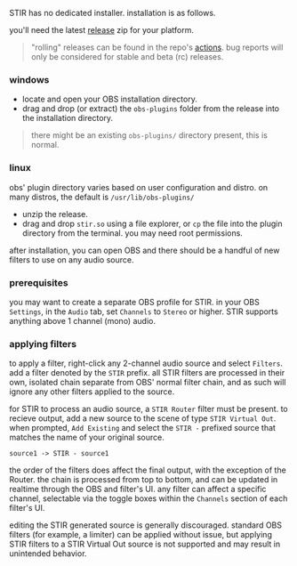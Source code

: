 STIR has no dedicated installer. installation is as follows.

you'll need the latest [release](https://github.com/minteeaa/stir/releases) zip for your platform.
> "rolling" releases can be found in the repo's [actions](https://github.com/minteeaa/stir/actions). bug reports will only be considered for stable and beta (rc) releases.

### windows
* locate and open your OBS installation directory.
* drag and drop (or extract) the `obs-plugins` folder from the release into the installation directory.
> there might be an existing `obs-plugins/` directory present, this is normal.

### linux
obs' plugin directory varies based on user configuration and distro. on many distros, the default is `/usr/lib/obs-plugins/`
* unzip the release.
* drag and drop `stir.so` using a file explorer, or `cp` the file into the plugin directory from the terminal. you may need root permissions.

after installation, you can open OBS and there should be a handful of new filters to use on any audio source.

### prerequisites

you may want to create a separate OBS profile for STIR. in your OBS `Settings`, in the `Audio` tab, set `Channels` to `Stereo` or higher. STIR supports anything above 1 channel (mono) audio.

### applying filters

to apply a filter, right-click any 2-channel audio source and select `Filters`. add a filter denoted by the `STIR` prefix. all STIR filters are processed in their own, isolated chain separate from OBS' normal filter chain, and as such will ignore any other filters applied to the source. 

for STIR to process an audio source, a `STIR Router` filter must be present. to recieve output, add a new source to the scene of type `STIR Virtual Out`. when prompted, `Add Existing` and select the `STIR -` prefixed source that matches the name of your original source.

```
source1 -> STIR - source1
```

the order of the filters does affect the final output, with the exception of the Router. the chain is processed from top to bottom, and can be updated in realtime through the OBS and filter's UI. any filter can affect a specific channel, selectable via the toggle boxes within the `Channels` section of each filter's UI. 

editing the STIR generated source is generally discouraged. standard OBS filters (for example, a limiter) can be applied without issue, but applying STIR filters to a STIR Virtual Out source is not supported and may result in unintended behavior.